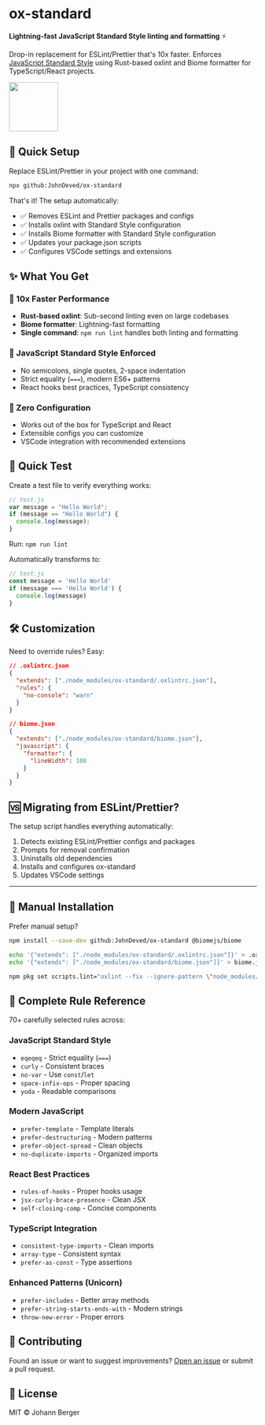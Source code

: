 # ox-standard

**Lightning-fast JavaScript Standard Style linting and formatting** ⚡

Drop-in replacement for ESLint/Prettier that's 10x faster. Enforces [JavaScript Standard Style](https://standardjs.com/) using Rust-based oxlint and Biome formatter for TypeScript/React projects.

[<img src="https://github.com/user-attachments/assets/f2379480-28d3-453c-8c09-8bf7aaeede86" width=100px>](https://standardjs.com/)

## 🚀 Quick Setup

Replace ESLint/Prettier in your project with one command:

```bash
npx github:JohnDeved/ox-standard
```

That's it! The setup automatically:
- ✅ Removes ESLint and Prettier packages and configs 
- ✅ Installs oxlint with Standard Style configuration
- ✅ Installs Biome formatter with Standard Style configuration
- ✅ Updates your package.json scripts
- ✅ Configures VSCode settings and extensions

## ✨ What You Get

### 🚀 10x Faster Performance
- **Rust-based oxlint**: Sub-second linting even on large codebases
- **Biome formatter**: Lightning-fast formatting
- **Single command**: `npm run lint` handles both linting and formatting

### 📏 JavaScript Standard Style Enforced
- No semicolons, single quotes, 2-space indentation
- Strict equality (`===`), modern ES6+ patterns
- React hooks best practices, TypeScript consistency

### 🎯 Zero Configuration
- Works out of the box for TypeScript and React
- Extensible configs you can customize
- VSCode integration with recommended extensions

## 🧪 Quick Test

Create a test file to verify everything works:

```javascript
// test.js
var message = "Hello World";
if (message == "Hello World") {
  console.log(message);
}
```

Run: `npm run lint`

Automatically transforms to:
```javascript
// test.js  
const message = 'Hello World'
if (message === 'Hello World') {
  console.log(message)
}
```

## 🛠 Customization

Need to override rules? Easy:

```json
// .oxlintrc.json
{
  "extends": ["./node_modules/ox-standard/.oxlintrc.json"],
  "rules": {
    "no-console": "warn"
  }
}
```

```json
// biome.json  
{
  "extends": ["./node_modules/ox-standard/biome.json"],
  "javascript": {
    "formatter": {
      "lineWidth": 100
    }
  }
}
```

## 🆚 Migrating from ESLint/Prettier?

The setup script handles everything automatically:
1. Detects existing ESLint/Prettier configs and packages
2. Prompts for removal confirmation  
3. Uninstalls old dependencies
4. Installs and configures ox-standard
5. Updates VSCode settings

---

## 📖 Manual Installation

Prefer manual setup?

```bash
npm install --save-dev github:JohnDeved/ox-standard @biomejs/biome

echo '{"extends": ["./node_modules/ox-standard/.oxlintrc.json"]}' > .oxlintrc.json
echo '{"extends": ["./node_modules/ox-standard/biome.json"]}' > biome.json

npm pkg set scripts.lint="oxlint --fix --ignore-pattern \"node_modules/**\" .; biome format --write ."
```

## 🔧 Complete Rule Reference

70+ carefully selected rules across:

### JavaScript Standard Style
- `eqeqeq` - Strict equality (`===`)
- `curly` - Consistent braces  
- `no-var` - Use `const`/`let`
- `space-infix-ops` - Proper spacing
- `yoda` - Readable comparisons

### Modern JavaScript  
- `prefer-template` - Template literals
- `prefer-destructuring` - Modern patterns
- `prefer-object-spread` - Clean objects
- `no-duplicate-imports` - Organized imports

### React Best Practices
- `rules-of-hooks` - Proper hooks usage
- `jsx-curly-brace-presence` - Clean JSX
- `self-closing-comp` - Concise components

### TypeScript Integration
- `consistent-type-imports` - Clean imports
- `array-type` - Consistent syntax  
- `prefer-as-const` - Type assertions

### Enhanced Patterns (Unicorn)
- `prefer-includes` - Better array methods
- `prefer-string-starts-ends-with` - Modern strings
- `throw-new-error` - Proper errors

## 🤝 Contributing

Found an issue or want to suggest improvements? [Open an issue](https://github.com/JohnDeved/ox-standard/issues) or submit a pull request.

## 📄 License

MIT © Johann Berger
